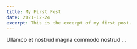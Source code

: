 ```yaml
---
title: My First Post
date: 2021-12-24
excerpt: This is the excerpt of my first post.
---
```


Ullamco et nostrud magna commodo nostrud ...
